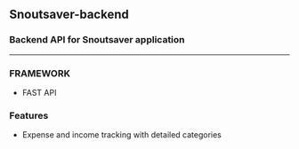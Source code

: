 ## **Snoutsaver-backend**
### Backend API for Snoutsaver application

---

### FRAMEWORK
- FAST API

### Features
- Expense and income tracking with detailed categories